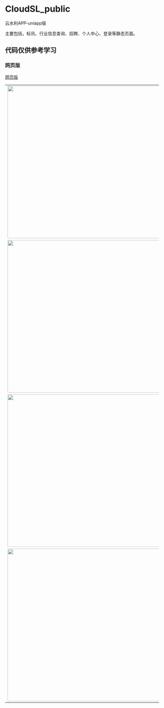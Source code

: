 # CloudSL_public
云水利APP-uniapp版

主要包括，标讯、行业信息查询、招聘、个人中心、登录等静态页面。
</br>
## 代码仅供参考学习

### 网页版
<a href="https://static-fe725bd2-ecce-4757-941c-7484039f0c02.bspapp.com/">网页版</a>

<table>
  <tr>
    <td><img src="https://upload-images.jianshu.io/upload_images/17878874-5b82b574e6c59ffe.png" width="500" ></td>
    <td><img src="https://upload-images.jianshu.io/upload_images/17878874-bb4a8611751014c9.png" width="500" ></td>
     <td><img src="https://upload-images.jianshu.io/upload_images/17878874-0e6422e9fcf39e60.png" width="500" ></td>
     
  </tr>
  <tr>
  <td><img src="https://upload-images.jianshu.io/upload_images/17878874-0bd24408345b46bd.png" width="500" ></td>
     <td><img src="https://upload-images.jianshu.io/upload_images/17878874-80f91e7dfe77d030.png" width="500" ></td>
     <td><img src="https://upload-images.jianshu.io/upload_images/17878874-ce27c145d1e18db8.png" width="500" ></td>
  </tr>
  <tr>
    <td><img src="https://upload-images.jianshu.io/upload_images/17878874-46fe563d7344fec5.png" width="500" ></td>
     <td><img src="https://upload-images.jianshu.io/upload_images/17878874-d98d0afc1ca9555a.png" width="500" ></td>
     <td><img src="https://upload-images.jianshu.io/upload_images/17878874-070b8f08844b2862.png" width="500" ></td>
  </tr>
  <tr>
  <td><img src="https://upload-images.jianshu.io/upload_images/17878874-d13c44daa0c0c524.png" width="500" ></td>
  </tr>
  </table>
